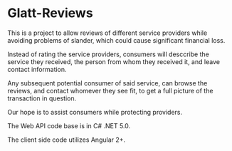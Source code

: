 # Glatt-Reviews

This is a project to allow reviews of different service providers while avoiding problems of slander, which could cause significant financial loss.

Instead of rating the service providers, consumers will desccribe the service they received, the person from whom they received it, and leave contact information. 

Any subsequent potential consumer of said service, can browse the reviews, and contact whomever they see fit, to get a full picture of the transaction in question.

Our hope is to assist consumers while protecting providers.



The Web API code base is in C# .NET 5.0.

The client side code utilizes Angular 2+.
